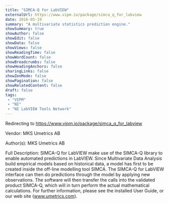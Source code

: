 ```yaml
---
title: "SIMCA-Q for LabVIEW"
externalUrl: https://www.vipm.io/package/simca_q_for_labview
date: 2016-05-19
summary: "A multivariate statistics prediction engine."
showSummary: true
showAuthor: false
showEdit: false
showData: false
showViews: false
showReadingTime: false
showWordCount: false
showBreadcrumbs: false
showHeadingAnchors: false
sharingLinks: false
showZenMode: false
showPagination: false
showRelatedContent: false
draft: false
tags:
 - "VIPM"
 - "NI"
 - "NI LabVIEW Tools Network"
---
```


Redirecting to https://www.vipm.io/package/simca_q_for_labview

Vendor: MKS Umetrics AB

Author(s): MKS Umetrics AB
 
Full Description:
SIMCA-Q for LabVIEW make use of the SIMCA-Q library to enable automated predictions in LabVIEW. Since Multivariate Data Analysis build empirical models based on historical data, a model has first to be created inside the off-line modelling tool SIMCA. The SIMCA-Q for LabVIEW interface can then do predictions through the model by applying new observations. The software will then transfer the calls into the validated product SIMCA-Q, which will in turn perform the actual mathematical calculations. For further information, please see the installed User Guide, or our web site (www.umetrics.com).
